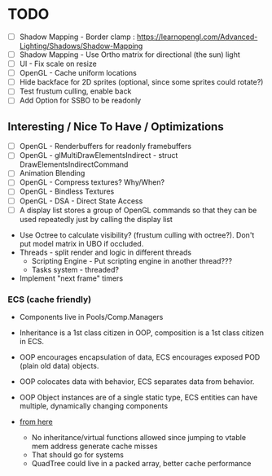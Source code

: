 # TODO

- [ ] Shadow Mapping - Border clamp : https://learnopengl.com/Advanced-Lighting/Shadows/Shadow-Mapping
- [ ] Shadow Mapping - Use Ortho matrix for directional (the sun) light
- [ ] UI - Fix scale on resize
- [ ] OpenGL - Cache uniform locations
- [ ] Hide backface for 2D sprites (optional, since some sprites could rotate?)
- [ ] Test frustum culling, enable back
- [ ] Add Option for SSBO to be readonly

## Interesting / Nice To Have / Optimizations
- [ ] OpenGL - Renderbuffers for readonly framebuffers
- [ ] OpenGL - glMultiDrawElementsIndirect - struct DrawElementsIndirectCommand
- [ ] Animation Blending
- [ ] OpenGL - Compress textures? Why/When?
- [ ] OpenGL - Bindless Textures
- [ ] OpenGL - DSA - Direct State Access
- [ ] A display list stores a group of OpenGL commands so that they can be used repeatedly just by calling the display list
- Use Octree to calculate visibility? (frustum culling with octree?). Don't put model matrix in UBO if occluded.
- Threads - split render and logic in different threads
  - Scripting Engine - Put scripting engine in another thread???
  - Tasks system - threaded?
- Implement "next frame" timers

### ECS (cache friendly)
- Components live in Pools/Comp.Managers
- Inheritance is a 1st class citizen in OOP, composition is a 1st class citizen in ECS.
- OOP encourages encapsulation of data, ECS encourages exposed POD (plain old data) objects.
- OOP colocates data with behavior, ECS separates data from behavior.
- OOP Object instances are of a single static type, ECS entities can have multiple, dynamically changing components

- [from here](https://gamedev.stackexchange.com/questions/82030/how-are-entity-systems-cache-efficient)
  - No inheritance/virtual functions allowed since jumping to vtable mem address generate cache misses
  - That should go for systems
  - QuadTree could live in a packed array, better cache performance